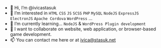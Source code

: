 - 👋 Hi, I’m @ivicastasuk
- 👀 I’m interested in `HTML` `CSS` `JS` `SCSS` `PHP` `MySQL` `NodeJS` `ExpressJS` `ElectronJS` `Apache Cordova` `WordPress` ...
- 🌱 I’m currently learning... `NodeJS` & `WordPress Plugin development`
- 💞️ I want to collaborate on website, web application, or browser-based game development.
- 📫 You can contact me here or at ivica@stasuk.net

<!---
ivicastasuk/ivicastasuk is a ✨ special ✨ repository because its `README.md` (this file) appears on your GitHub profile.
You can click the Preview link to take a look at your changes.
--->
